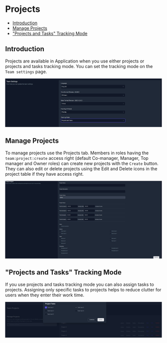# Projects

- [Introduction](#introduction)
- [Manage Projects](#manage)
- ["Projects and Tasks" Tracking Mode](#tracking-mode-projects-and-tasks)

<a name="introduction"></a>
## Introduction

Projects are available in Application when you use either projects or projects and tasks tracking mode. You can set the tracking mode on the `Team settings` page.

![Tracking mode](https://raw.githubusercontent.com/custura/docs/main/preview/project-trackingmode.jpg)

<a name="manage"></a>
## Manage Projects

To manage projects use the Projects tab. Members in roles having the `team:project:create` access right (default Co-manager, Manager, Top manager and Owner roles) can create new projects with the `Create` button. They can also edit or delete projects using the Edit and Delete icons in the project table if they have access right.

![Projects](https://raw.githubusercontent.com/custura/docs/main/preview/projects.jpg)

<a name="tracking-mode-projects-and-tasks"></a>
## "Projects and Tasks" Tracking Mode

If you use projects and tasks tracking mode you can also assign tasks to projects. Assigning only specific tasks to projects helps to reduce clutter for users when they enter their work time.

![Projects](https://raw.githubusercontent.com/custura/docs/main/preview/project-tasks.jpg)
